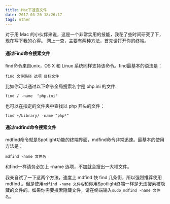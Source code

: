 ```yaml
---
title: Mac下速查文件
date: 2017-03-26 18:26:17
tags: other
---
```

对于用 Mac 的小伙伴来说，这是一个非常实用的技能，我花了些时间研究了下，现在写下我的心得。
网上一查，主要有两种方法，首先请打开你的终端。

#### 通过Find命令搜索文件
find命令来自unix，OS X 和 Linux 系统同样支持该命令。find最基本的语法是：
```
find 文件路径 选项 目标文件
```
比如你可以通过以下命令全局搜索名字是 php.ini 的文件:
```
find / -name  "php.ini"
```
也可以在指定的文件夹中查找以 php 开头的文件：
```
find ~/Library/ -name "php*"
```

#### 通过mdfind命令搜索文件
mdfind命令就是Spotlight功能的终端界面，mdfind命令非常迅速。最基本的使用方法是：
```
mdfind -name 文件名 
```
和find一样请务必加上 -name 选项，不加就会搜出一大堆文件。

我亲自试了一下这两个方法，速度上 mdfind 快 find 几条街，所以强烈推荐使用 mdfind 。但是使用`mdfind -name 文件名`和你用Spotlight终端一样是无法搜索被隐藏的文件的。如果你需要搜索隐藏文件，请在终端输入`sudo mdfind -name 文件名`。